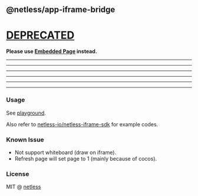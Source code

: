 ## @netless/app-iframe-bridge

# [DEPRECATED](https://github.com/netless-io/netless-app/tree/master/packages/app-embedded-page)

**Please use [Embedded Page](https://github.com/netless-io/netless-app/tree/master/packages/app-embedded-page) instead.**

---

---

---

---

---

---

### Usage

See [playground](https://github.com/netless-io/netless-app/tree/master/packages/playground).

Also refer to [netless-io/netless-iframe-sdk](https://github.com/netless-io/netless-iframe-sdk) for example codes.

### Known Issue

- Not support whiteboard (draw on iframe).
- Refresh page will set page to 1 (mainly because of cocos).

### License

MIT @ [netless](https://github.com/netless-io)
